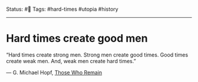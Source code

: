 Status: #🌱
Tags: #hard-times #utopia #history 
***
# Hard times create good men

>
“Hard times create strong men. Strong men create good times. Good times create weak men. And, weak men create hard times.”

  
― G. Michael Hopf, [Those Who Remain](https://www.goodreads.com/work/quotes/53173998)